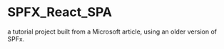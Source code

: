 # SPFX_React_SPA

a tutorial project built from a Microsoft article, using an older version of SPFx.
